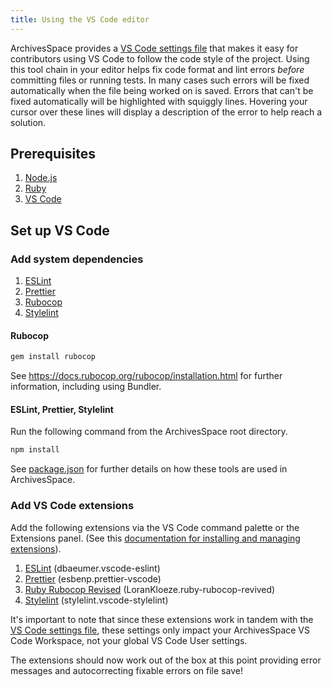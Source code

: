 ```yaml
---
title: Using the VS Code editor
---
```


ArchivesSpace provides a [VS Code settings file](https://github.com/archivesspace/archivesspace/blob/master/.vscode/settings.json) that makes it easy for contributors using VS Code to follow the code style of the project. Using this tool chain in your editor helps fix code format and lint errors _before_ committing files or running tests. In many cases such errors will be fixed automatically when the file being worked on is saved. Errors that can't be fixed automatically will be highlighted with squiggly lines. Hovering your cursor over these lines will display a description of the error to help reach a solution.

## Prerequisites

1. [Node.js](https://nodejs.org)
2. [Ruby](https://www.ruby-lang.org/)
3. [VS Code](https://code.visualstudio.com/)

## Set up VS Code

### Add system dependencies

1. [ESLint](https://eslint.org/)
2. [Prettier](https://prettier.io/)
3. [Rubocop](https://rubocop.org/)
4. [Stylelint](https://stylelint.io/)

#### Rubocop

```bash
gem install rubocop
```

See https://docs.rubocop.org/rubocop/installation.html for further information, including using Bundler.

#### ESLint, Prettier, Stylelint

Run the following command from the ArchivesSpace root directory.

```bash
npm install
```

See [package.json](https://github.com/archivesspace/archivesspace/blob/master/package.json) for further details on how these tools are used in ArchivesSpace.

### Add VS Code extensions

Add the following extensions via the VS Code command palette or the Extensions panel. (See this [documentation for installing and managing extensions](https://code.visualstudio.com/learn/get-started/extensions)).

1. [ESLint](https://marketplace.visualstudio.com/items?itemName=dbaeumer.vscode-eslint) (dbaeumer.vscode-eslint)
2. [Prettier](https://marketplace.visualstudio.com/items?itemName=esbenp.prettier-vscode) (esbenp.prettier-vscode)
3. [Ruby Rubocop Revised](https://marketplace.visualstudio.com/items?itemName=LoranKloeze.ruby-rubocop-revived) (LoranKloeze.ruby-rubocop-revived)
4. [Stylelint](https://marketplace.visualstudio.com/items?itemName=stylelint.vscode-stylelint) (stylelint.vscode-stylelint)

It's important to note that since these extensions work in tandem with the [VS Code settings file](https://github.com/archivesspace/archivesspace/blob/master/.vscode/settings.json), these settings only impact your ArchivesSpace VS Code Workspace, not your global VS Code User settings.

The extensions should now work out of the box at this point providing error messages and autocorrecting fixable errors on file save!
